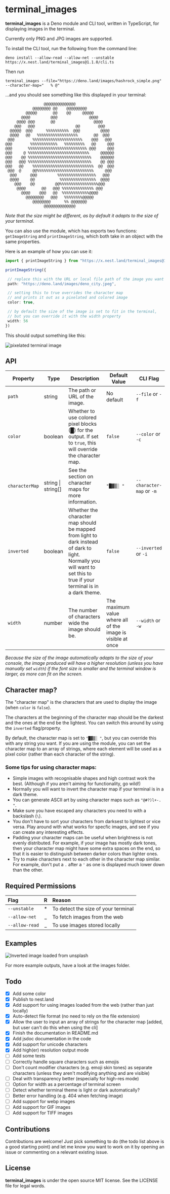 # terminal_images

**terminal_images** is a Deno module and CLI tool, written in TypeScript, for displaying images in the terminal.

Currently only PNG and JPG images are supported.

To install the CLI tool, run the following from the command line:

```shell
deno install --allow-read --allow-net --unstable https://x.nest.land/terminal_images@1.1.0/cli.ts
```

Then run 
```shell
terminal_images --file="https://deno.land/images/hashrock_simple.png" --character-map="   % @"
```
...and you should see something like this displayed in your terminal:
```
                 @@@@@@@@@@@@@@                 
            @@@@@@@@ @@    @@@@@@@@@            
         @@@@@       @@    @@     @@@@@         
       @@@@         @@@              @@@@       
     @@@@ @@@       @@                 @@@@     
    @@@   @@@                  @@        @@@    
  @@@@@  @@@      %%%%%%%%%%  @@@         @@@@  
  @@@@   @@   %%%%%%%%%%%%%%%%%%       @@  @@@  
 @@@        %%%%%%%%%%%%%%%%%%%%%%    @@@   @@@ 
@@@        %%%%%%%%%%%%   %%%%%%%%%   @@     @@@
@@@       %%%%%%%%%%%%%%%%%%%%%%%%%% @@@     @@@
@@@     @ %%%%%%%%%%%%%%%%%%%%%%%%%%%     @@@@@@
@@@    @@ %%%%%%%%%%%%%%%%%%%%%%%%%%%%    @@@@@@
@@@   @@@ %%%%%%%%%%%%%%%%%%%%%%%%%%%%    @@ @@@
@@@   @@    %%%%%%%%%%%%%%%%%%%%%%%%%%%  @@  @@@
 @@@  @     @@%%%%%%%%%%%%%%%%%%%%%%%%%     @@@ 
  @@@      @@@         %%%%%%%%%%%%%%%%%   @@@  
  @@@@     @@           %%%%%%%%%%%%%%%%  @@@@  
    @@@    @@         @@%%%%%%%%%%%%%%%%%@@@    
     @@@@       @@   @@@ %%%%%%%%%%%%%% @@@     
       @@@@    @@@   @@  %%%%%%%%%%%%@@@@       
         @@@@@@@@   @@@   %%%%%%%%@@@@@         
            @@@@@@@@      %% @@@@@@@            
                 @@@@@@@@@@@@@@                 
```
_Note that the size might be different, as by default it adapts to the size of your terminal._


 You can also use the module, which has exports two functions: `getImageString` and `printImageString`, which both take in an object with the same properties.
 
 Here is an example of how you can use it:

 ```ts
import { printImageString } from "https://x.nest.land/terminal_images@1.1.0/mod.ts";

printImageString({

  // replace this with the URL or local file path of the image you want to print out
  path: "https://deno.land/images/deno_city.jpeg",

  // setting this to true overrides the character map
  // and prints it out as a pixelated and colored image
  color: true,

  // by default the size of the image is set to fit in the terminal, 
  // but you can override it with the width property
  width: 56
})
```

This should output something like this:

![pixelated terminal image](./images/color_terminal_output_example.png)

## API

| Property | Type | Description | Default Value | CLI Flag |
|-|-|-|-|-|
| `path` | string | The path or URL of the image. | No default | `--file` or `-f` |
| `color` | boolean | Whether to use colored pixel blocks (█) for the output. If set to `true`, this will override the character map. | `false` | `--color` or `-c` |
| `characterMap` | string \| string[] | See the section on character maps for more information. | `"█▓▒░ "` | `--character-map` or `-m` |
| `inverted` | boolean | Whether the character map should be mapped from light to dark instead of dark to light. Normally you will want to set this to true if your terminal is in a dark theme. | `false` | `--inverted` or `-i` |
| `width` | number | The number of characters wide the image should be. | The maximum value where all of the image is visible at once | `--width` or `-w` |

_Because the size of the image automatically adapts to the size of your console, the image produced will have a higher resolution (unless you have manually set `width`) if the font size is smaller and the terminal window is larger, as more can fit on the screen._

## Character map?

The "character map" is the characters that are used to display the image (when `color` is `false`).

The characters at the beginning of the character map should be the darkest and the ones at the end be the lightest. You can switch this around by using the `inverted` flag/property.

By default, the character map is set to `"█▓▒░ "`, but you can override this with any string you want. If you are using the module, you can set the character map to an array of strings, where each element will be used as a pixel color (rather than each character of the string).

### Some tips for using character maps:

* Simple images with recognisable shapes and high contrast work the best. (Although if you aren't aiming for functionality, go wild!)
* Normally you will want to invert the character map if your terminal is in a dark theme.
* You can generate ASCII art by using character maps such as `"@#?)l+-. "`.
* Make sure you have escaped any characters you need to with a backslash (`\`).
* You don't have to sort your characters from darksest to lightest or vice versa. Play around with what works for specfic images, and see if you can create any interesting effects.
* Padding your character maps can be useful when brightness is not evenly distributed. For example, if your image has mostly dark tones, then your character map might have some extra spaces on the end, so that it is easier to distinguish between darker colors than lighter ones.
* Try to make characters next to each other in the character map similar. For example, don't put a `.` after a `'` as one is displayed much lower down than the other.

## Required Permissions

|Flag| R |Reason|
|:--|:-:|:--|
| `--unstable` | * | To detect the size of your terminal |
| `--allow-net` | _ | To fetch images from the web |
| `--allow-read` | _ | To use images stored locally |

## Examples

![Inverted image loaded from unsplash](./images/unsplash_photo_with_inverted_character_map.png)

For more example outputs, have a look at the images folder.

## Todo

- [X] Add some color
- [X] Publish to nest.land
- [X] Add support for using images loaded from the web (rather than just locally)
- [X] Auto-detect file format (no need to rely on the file extension)
- [X] Allow the user to input an array of strings for the character map [added, but user can't do this when using the cli]
- [X] Finish the documentation in README.md
- [X] Add jsdoc documentation in the code
- [X] Add support for unicode characters
- [X] Add high(er) resolution output mode
- [ ] Add some tests
- [ ] Correctly handle square characters such as emojis
- [ ] Don't count modifier characters (e.g. emoji skin tones) as separate characters (unless they aren't modifying anything and are visible)
- [ ] Deal with transparency better (especially for high-res mode)
- [ ] Option for width as a percentage of terminal screen
- [ ] Detect whether terminal theme is light or dark automatically?
- [ ] Better error handling (e.g. 404 when fetching image)
- [ ] Add support for webp images
- [ ] Add support for GIF images
- [ ] Add support for TIFF images

## Contributions

Contributions are welcome! Just pick something to do (the todo list above is a good starting point) and let me know you want to work on it by opening an issue or commenting on a relevant existing issue.

## License

**terminal_images** is under the open source MIT license. See the LICENSE file for legal words. 